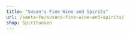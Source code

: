 ```yaml
---
title: "Susan's Fine Wine and Spirits"
url: /santa-fe/susans-fine-wine-and-spirits/
shop: Spirituosen
---
```

